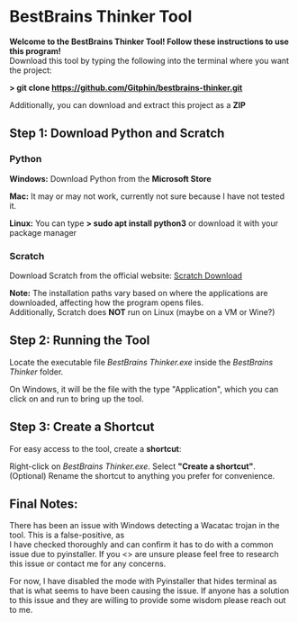 # BestBrains Thinker Tool
**Welcome to the BestBrains Thinker Tool! Follow these instructions to use this program!**<br>Download this tool by typing the following into the terminal where you want the project:

**> git clone https://github.com/Gitphin/bestbrains-thinker.git**

Additionally, you can download and extract this project as a **ZIP**

## Step 1: Download Python and Scratch
### Python
**Windows:** Download Python from the **Microsoft Store**

**Mac:** It may or may not work, currently not sure because I have not tested it.

**Linux:** You can type **> sudo apt install python3** or download it with your package manager

### Scratch<br>
Download Scratch from the official website: [Scratch Download](https://scratch.mit.edu/download)

**Note:** The installation paths vary based on where the applications are downloaded, affecting how the program opens files. <br>Additionally, Scratch does **NOT** run on Linux (maybe on a VM or Wine?)

## Step 2: Running the Tool
Locate the executable file _BestBrains Thinker.exe_ inside the _BestBrains Thinker_ folder.

On Windows, it will be the file with the type "Application", which you can click on and run to bring up the tool.

## Step 3: Create a Shortcut
For easy access to the tool, create a **shortcut**:

Right-click on _BestBrains Thinker.exe_.
Select **"Create a shortcut"**.
(Optional) Rename the shortcut to anything you prefer for convenience.

## Final Notes:
There has been an issue with Windows detecting a Wacatac trojan in the tool. This is a false-positive, as <br>
I have checked thoroughly and can confirm it has to do with a common issue due to pyinstaller. If you <>
are unsure please feel free to research this issue or contact me for any concerns. 

For now, I have disabled the mode with Pyinstaller that hides terminal as that is what seems to have been causing the issue. 
If anyone has a solution to this issue and they are willing to provide some wisdom please reach out to me. 
